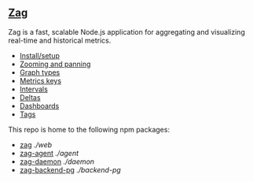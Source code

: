 ## [Zag](http://voxer.github.io/zag/)

Zag is a fast, scalable Node.js application for aggregating and visualizing real-time and historical metrics.

  * [Install/setup](#setup)
  * [Zooming and panning](#zooming-and-panning)
  * [Graph types](#graph-types)
  * [Metrics keys](#metrics-keys)
  * [Intervals](#intervals)
  * [Deltas](#deltas)
  * [Dashboards](#dashboards)
  * [Tags](#tags)

This repo is home to the following npm packages:

  * [zag](https://www.npmjs.org/package/zag) _./web_
  * [zag-agent](https://www.npmjs.org/package/zag-agent) _./agent_
  * [zag-daemon](https://www.npmjs.org/package/zag-daemon) _./daemon_
  * [zag-backend-pg](https://www.npmjs.org/package/zag-backend-pg) _./backend-pg_

[setup]:               http://voxer.github.io/zag#setup
[zooming-and-panning]: http://voxer.github.io/zag#zooming-and-panning
[graph-types]:         http://voxer.github.io/zag#graph-types
[metrics-keys]:        http://voxer.github.io/zag#metrics-keys
[intervals]:           http://voxer.github.io/zag#intervals
[deltas]:              http://voxer.github.io/zag#deltas
[dashboards]:          http://voxer.github.io/zag#dashboards
[tags]:                http://voxer.github.io/zag#tags
